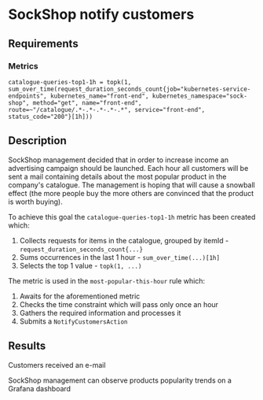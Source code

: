 # SockShop notify customers
## Requirements
### Metrics
```
catalogue-queries-top1-1h = topk(1, sum_over_time(request_duration_seconds_count{job="kubernetes-service-endpoints", kubernetes_name="front-end", kubernetes_namespace="sock-shop", method="get", name="front-end", route=~"/catalogue/.*-.*-.*-.*-.*", service="front-end", status_code="200"}[1h]))
```

## Description
SockShop management decided that in order to increase income an advertising campaign should be launched.
Each hour all customers will be sent a mail containing details about the most popular product in the company's catalogue.
The management is hoping that will cause a snowball effect (the more people buy the more others are convinced that the 
product is worth buying).

To achieve this goal the `catalogue-queries-top1-1h` metric has been created which:
1. Collects requests for items in the catalogue, grouped by itemId - `request_duration_seconds_count{...}`
2. Sums occurrences in the last 1 hour - `sum_over_time(...)[1h]`
3. Selects the top 1 value - `topk(1, ...)`

The metric is used in the `most-popular-this-hour` rule which:
1. Awaits for the aforementioned metric
2. Checks the time constraint which will pass only once an hour
3. Gathers the required information and processes it
4. Submits a `NotifyCustomersAction`

## Results
Customers received an e-mail
<img>

SockShop management can observe products popularity trends on a Grafana dashboard
<img>
<img>